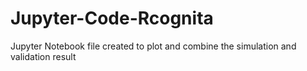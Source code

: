 # Jupyter-Code-Rcognita
Jupyter Notebook file created to plot and combine the simulation and validation result
